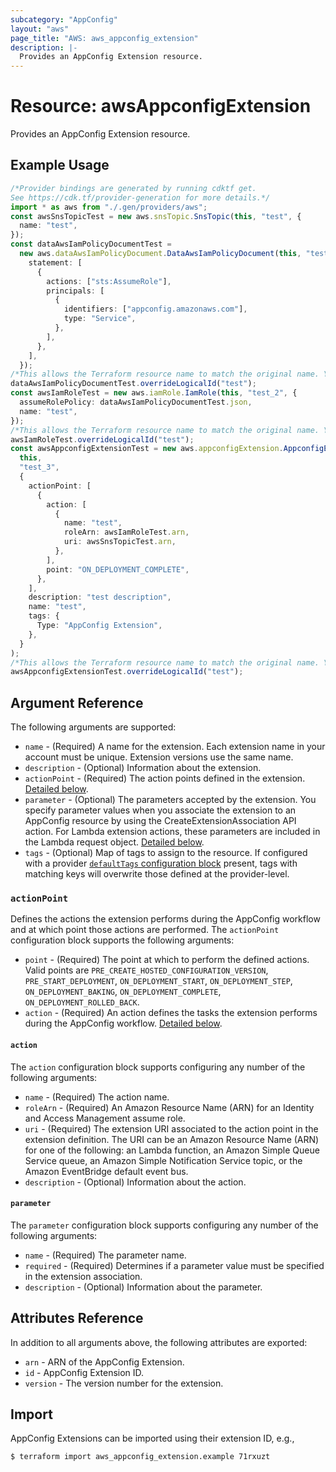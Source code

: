 ```yaml
---
subcategory: "AppConfig"
layout: "aws"
page_title: "AWS: aws_appconfig_extension"
description: |-
  Provides an AppConfig Extension resource.
---
```


# Resource: awsAppconfigExtension

Provides an AppConfig Extension resource.

## Example Usage

```typescript
/*Provider bindings are generated by running cdktf get.
See https://cdk.tf/provider-generation for more details.*/
import * as aws from "./.gen/providers/aws";
const awsSnsTopicTest = new aws.snsTopic.SnsTopic(this, "test", {
  name: "test",
});
const dataAwsIamPolicyDocumentTest =
  new aws.dataAwsIamPolicyDocument.DataAwsIamPolicyDocument(this, "test_1", {
    statement: [
      {
        actions: ["sts:AssumeRole"],
        principals: [
          {
            identifiers: ["appconfig.amazonaws.com"],
            type: "Service",
          },
        ],
      },
    ],
  });
/*This allows the Terraform resource name to match the original name. You can remove the call if you don't need them to match.*/
dataAwsIamPolicyDocumentTest.overrideLogicalId("test");
const awsIamRoleTest = new aws.iamRole.IamRole(this, "test_2", {
  assumeRolePolicy: dataAwsIamPolicyDocumentTest.json,
  name: "test",
});
/*This allows the Terraform resource name to match the original name. You can remove the call if you don't need them to match.*/
awsIamRoleTest.overrideLogicalId("test");
const awsAppconfigExtensionTest = new aws.appconfigExtension.AppconfigExtension(
  this,
  "test_3",
  {
    actionPoint: [
      {
        action: [
          {
            name: "test",
            roleArn: awsIamRoleTest.arn,
            uri: awsSnsTopicTest.arn,
          },
        ],
        point: "ON_DEPLOYMENT_COMPLETE",
      },
    ],
    description: "test description",
    name: "test",
    tags: {
      Type: "AppConfig Extension",
    },
  }
);
/*This allows the Terraform resource name to match the original name. You can remove the call if you don't need them to match.*/
awsAppconfigExtensionTest.overrideLogicalId("test");

```

## Argument Reference

The following arguments are supported:

* `name` - (Required) A name for the extension. Each extension name in your account must be unique. Extension versions use the same name.
* `description` - (Optional) Information about the extension.
* `actionPoint` - (Required) The action points defined in the extension. [Detailed below](#action_point).
* `parameter` - (Optional) The parameters accepted by the extension. You specify parameter values when you associate the extension to an AppConfig resource by using the CreateExtensionAssociation API action. For Lambda extension actions, these parameters are included in the Lambda request object. [Detailed below](#parameter).
* `tags` - (Optional) Map of tags to assign to the resource. If configured with a provider [`defaultTags` configuration block](https://registry.terraform.io/providers/hashicorp/aws/latest/docs#default_tags-configuration-block) present, tags with matching keys will overwrite those defined at the provider-level.

### `actionPoint`

Defines the actions the extension performs during the AppConfig workflow and at which point those actions are performed. The `actionPoint` configuration block supports the following arguments:

* `point` - (Required) The point at which to perform the defined actions. Valid points are `PRE_CREATE_HOSTED_CONFIGURATION_VERSION`, `PRE_START_DEPLOYMENT`, `ON_DEPLOYMENT_START`, `ON_DEPLOYMENT_STEP`, `ON_DEPLOYMENT_BAKING`, `ON_DEPLOYMENT_COMPLETE`, `ON_DEPLOYMENT_ROLLED_BACK`.
* `action` - (Required) An action defines the tasks the extension performs during the AppConfig workflow. [Detailed below](#action).

#### `action`

The `action` configuration block supports configuring any number of the following arguments:

* `name` - (Required) The action name.
* `roleArn` - (Required) An Amazon Resource Name (ARN) for an Identity and Access Management assume role.
* `uri` - (Required) The extension URI associated to the action point in the extension definition. The URI can be an Amazon Resource Name (ARN) for one of the following: an Lambda function, an Amazon Simple Queue Service queue, an Amazon Simple Notification Service topic, or the Amazon EventBridge default event bus.
* `description` - (Optional) Information about the action.

#### `parameter`

The `parameter` configuration block supports configuring any number of the following arguments:

* `name` - (Required) The parameter name.
* `required` - (Required) Determines if a parameter value must be specified in the extension association.
* `description` - (Optional) Information about the parameter.

## Attributes Reference

In addition to all arguments above, the following attributes are exported:

* `arn` - ARN of the AppConfig Extension.
* `id` - AppConfig Extension ID.
* `version` - The version number for the extension.

## Import

AppConfig Extensions can be imported using their extension ID, e.g.,

```console
$ terraform import aws_appconfig_extension.example 71rxuzt
```
